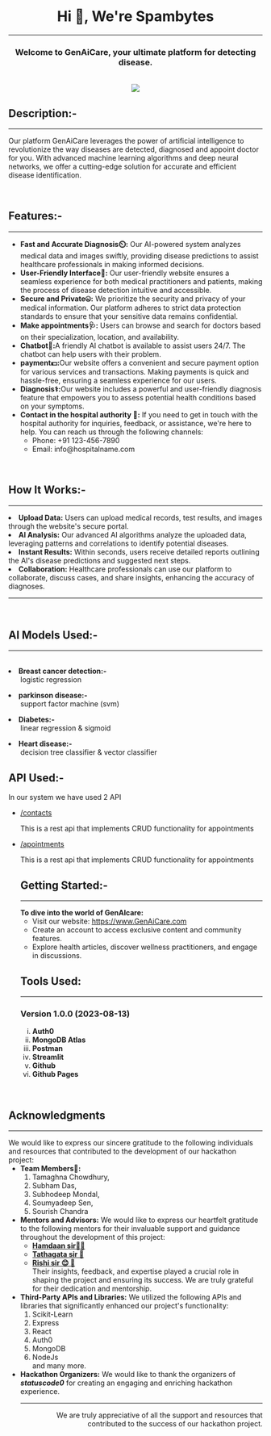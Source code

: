 <h1 align="center">Hi 👋, We're Spambytes</h1>
<hr style="height:2px;border-width:0;color:gray;background-color:gray">
<h3 align="center">Welcome to GenAiCare, your ultimate platform for detecting disease.</h3>
</br></ber>
<div style="text-align: center;">
<img src="./1.jpg" align="center">
</div>
<h2>Description:-</h2>
<hr style="height:2px;border-width:0;color:gray;background-color:gray">
<p>Our platform  GenAiCare leverages the power of artificial intelligence to revolutionize the way diseases are detected, diagnosed and appoint doctor for you. With advanced machine learning algorithms and deep neural networks, we offer a cutting-edge solution for accurate and efficient disease identification.</p>
</br></ber>
<h2>Features:-</h2>
<hr style="height:2px;border-width:0;color:gray;background-color:gray">
<ul>
<li><strong>Fast and Accurate Diagnosis⏲️:</strong> Our AI-powered system analyzes medical data and images swiftly, providing disease predictions to assist healthcare professionals in making informed decisions.

<li><strong>User-Friendly Interface🤗:</strong> Our user-friendly website ensures a seamless experience for both medical practitioners and patients, making the process of disease detection intuitive and accessible.
<li><strong>Secure and Private🤐:</strong> We prioritize the security and privacy of your medical information. Our platform adheres to strict data protection standards to ensure that your sensitive data remains confidential.
<li><strong>Make appointments🩺:</strong> Users can browse and search for doctors based on their specialization, location, and availability.
<li><strong>Chatbot🤖:</strong>A friendly AI chatbot is available to assist users 24/7. The chatbot can help users with their problem.
<li><strong>payment💵:</strong>Our website offers a convenient and secure payment option for various services and transactions. Making payments is quick and hassle-free, ensuring a seamless experience for our users.
<li><strong>Diagnosis⚕️:</strong>Our website includes a powerful and user-friendly diagnosis feature that empowers you to assess potential health conditions based on your symptoms.
<li><strong>Contact in the hospital authority 🏥:</strong>
If you need to get in touch with the hospital authority for inquiries, feedback, or assistance, we're here to help. You can reach us through the following channels:
<ul>
<li> Phone: +91 123-456-7890
<li> Email: info@hospitalname.com
</ul>
</ul>
</br></ber>

<h2>How It Works:-</h2>
<hr style="height:2px;border-width:0;color:gray;background-color:gray">
<li><strong>Upload Data:</strong> Users can upload medical records, test results, and images through the website's secure portal.
<li> <strong>AI Analysis:</strong> Our advanced AI algorithms analyze the uploaded data, leveraging patterns and correlations to identify potential diseases.
<li> <strong>Instant Results:</strong> Within seconds, users receive detailed reports outlining the AI's disease predictions and suggested next steps.
<li> <strong>Collaboration:</strong> Healthcare professionals can use our platform to collaborate, discuss cases, and share insights, enhancing the accuracy of diagnoses.
<hr style="height:2px;border-width:0;color:gray;background-color:gray">
</br></ber>



<h2>AI Models Used:-</h2>
<hr style="height:2px;border-width:0;color:gray;background-color:gray">
</br>
<li><strong>Breast cancer detection:-</strong>
<br><ul>logistic regression</ul>
<li><strong>parkinson disease:-</strong><ul>support factor machine (svm)</ul>
<li><strong>Diabetes:-</strong><ul>linear regression & sigmoid</ul>
<li><strong>Heart disease:-</strong><ul>decision tree classifier & vector classifier </ul>
<h2>API Used:-
</h2>
<p>
In our system we have used 2 API
</p>
<ul>
<li><a href="https://www.postman.com/spambytes/workspace/team-workspace/collection/26164952-6f5c79bc-7ff2-4806-b8b6-e0b2c4331d22?action=share&source=copy-link&creator=26164952" target="blank">/contacts</a>
<p>
This is a rest api that implements CRUD functionality for appointments
</p>
<li><a href="https://www.postman.com/spambytes/workspace/team-workspace/collection/26164952-6f5c79bc-7ff2-4806-b8b6-e0b2c4331d22?action=share&creator=26164952" target="blank">/apointments</a>
<p>
This is a rest api that implements CRUD functionality for appointments
</p>
<h2>Getting Started:-</h2>
<hr style="height:2px;border-width:0;color:gray;background-color:gray">
<B>To dive into the world of GenAIcare:</b>
<ul>
<li>Visit our website: <a href="https://www.GenAiCare.com" target="blank">https://www.GenAiCare.com</a>
<li> Create an account to access exclusive content and community features.
<li> Explore health articles, discover wellness practitioners, and engage in discussions.
</ul>

<h2>Tools Used:</h2>
<hr style="height:2px;border-width:0;color:gray;background-color:gray">
<h3> Version 1.0.0 (2023-08-13)</h3>
  <ol type="i">
  
  <li><strong>Auth0</strong>
  <li><strong>MongoDB Atlas</strong>
  <li><strong>Postman</strong>
  <li><strong>Streamlit</strong>
  <li><strong>Github</strong>
  <li><strong>Github Pages
  </strong>
  </ul>
</br></ber>
<h2>Acknowledgments</h2>
<hr style="height:2px;border-width:0;color:gray;background-color:gray">
We would like to express our sincere gratitude to the following individuals and resources that contributed to the development of our hackathon project:
<ul>
<li><strong>Team Members👥:</strong> 
<ol>
<li>Tamaghna Chowdhury,
<li>Subham Das,
<li>Subhodeep Mondal,
<li>Soumyadeep Sen,
<li>Sourish Chandra
</ol>
<li><strong>Mentors and Advisors:</strong> We would like to express our heartfelt gratitude to the following mentors for their invaluable support and guidance throughout the development of this project:
<ul>
<strong><li><a href="https://www.linkedin.com/in/hamdaanali/" target="blank">Hamdaan sir👨‍✈️</a>
<li><a href="https://www.linkedin.com/in/hamdaanali/" target="blank">Tathagata sir 🎩</a>
<li><a href="https://www.linkedin.com/in/rsidev17/" target="blank">Rishi sir 😊 🎩</a>
<br>
</strong>
Their insights, feedback, and expertise played a crucial role in shaping the project and ensuring its success. We are truly grateful for their dedication and mentorship.
</ul>
<li><strong>Third-Party APIs and Libraries:</strong> We utilized the following APIs and libraries that significantly enhanced our project's functionality: 
<ol>
<li>Scikit-Learn
<li>Express
<li>React
<li>Auth0
<li>MongoDB 
<li>NodeJs
<br>
and many more.
</ol>
<li><strong>Hackathon Organizers:</strong> We would like to thank the organizers of <b><i>statuscode0</i></b> for creating an engaging and enriching hackathon experience.


<hr style="height:2px;border-width:0;color:gray;background-color:gray">
<p align="right">
We are truly appreciative of all the support and resources that contributed to the success of our hackathon project.
